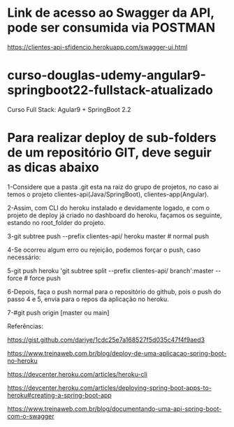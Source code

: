 # Link de acesso ao Swagger da API, pode ser consumida via POSTMAN
https://clientes-api-sfidencio.herokuapp.com/swagger-ui.html

# curso-douglas-udemy-angular9-springboot22-fullstack-atualizado
Curso Full Stack: Agular9 + SpringBoot 2.2

# Para realizar deploy de sub-folders de um repositório GIT, deve seguir as dicas abaixo

1-Considere que a pasta .git esta na raiz do grupo de projetos, no caso ai temos o projeto clientes-api(Java/SpringBoot), clientes-app(Angular).

2-Assim, com CLI do heroku instalado e devidamente logado, e com o projeto de deploy já criado no dashboard do heroku, façamos os seguinte, estando no root_folder do projeto.

3-git subtree push --prefix clientes-api/ heroku master # normal push

4-Se ocorreu algum erro ou rejeição, podemos forçar o push, caso necessário:

5-git push heroku 'git subtree split --prefix clientes-api/ branch':master --force # force push

6-Depois, faça o push normal para o repositório do github, pois o push do passo 4 e 5, envia para o repos da aplicação no heroku.

7-#git push origin [master ou main]


Referências:

https://gist.github.com/dariye/1cdc25e7a168527f5d035c47f4f9aed3

https://www.treinaweb.com.br/blog/deploy-de-uma-aplicacao-spring-boot-no-heroku

https://devcenter.heroku.com/articles/heroku-cli

https://devcenter.heroku.com/articles/deploying-spring-boot-apps-to-heroku#creating-a-spring-boot-app

https://www.treinaweb.com.br/blog/documentando-uma-api-spring-boot-com-o-swagger
